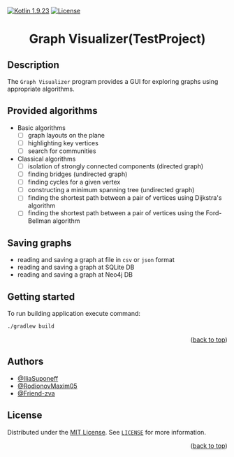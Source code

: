 [//]: # (Project readme template from https://github.com/othneildrew/Best-README-Template/)
<a name="readme-top"></a>

[![Kotlin 1.9.23][kotlin_img]][kotlin_releases_url]
[![License][license_img]][repo_license_url]


<h1 align="center">Graph Visualizer(TestProject)</h1>

## Description
The `Graph Visualizer` program provides a GUI for exploring graphs using appropriate algorithms. 

## Provided algorithms
* Basic algorithms
  - [ ] graph layouts on the plane
  - [ ] highlighting key vertices
  - [ ] search for communities
* Classical algorithms
  - [ ] isolation of strongly connected components (directed graph)
  - [ ] finding bridges (undirected graph)
  - [ ] finding cycles for a given vertex
  - [ ] constructing a minimum spanning tree (undirected graph)
  - [ ] finding the shortest path between a pair of vertices using Dijkstra's algorithm
  - [ ] finding the shortest path between a pair of vertices using the Ford-Bellman algorithm

## Saving graphs
* reading and saving a graph at file in `csv` or `json` format
* reading and saving a graph at SQLite DB
* reading and saving a graph at Neo4j DB

## Getting started
To run building application execute command:
```bash
./gradlew build
```

<p align="right">(<a href="#readme-top">back to top</a>)</p>

## Authors

- [@IliaSuponeff](https://github.com/IliaSuponeff)
- [@RodionovMaxim05](https://github.com/RodionovMaxim05)
- [@Friend-zva](https://github.com/Friend-zva)

## License

Distributed under the [MIT License](https://choosealicense.com/licenses/mit/). See [`LICENSE`](LICENSE) for more information.

<p align="right">(<a href="#readme-top">back to top</a>)</p>

<!-- Image links -->

[kotlin_img]: https://img.shields.io/badge/Kotlin-%201.9.23-magenta
[license_img]: https://img.shields.io/badge/License-MIT-green.svg

<!-- Inner Links -->

[repo_license_url]: https://github.com/spbu-coding-2023/graphs-graphs-12/blob/main/LICENSE

<!-- Outer Links -->

[kotlin_releases_url]: https://kotlinlang.org/docs/releases.html#release-details
